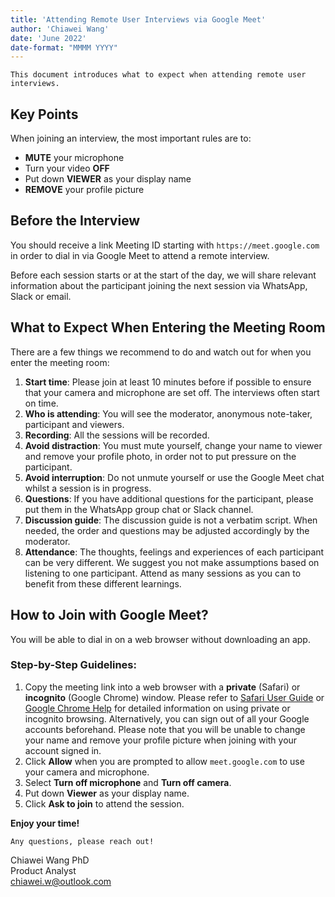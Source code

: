 ```yaml
---
title: 'Attending Remote User Interviews via Google Meet'
author: 'Chiawei Wang'
date: 'June 2022'
date-format: "MMMM YYYY"
---
```


`This document introduces what to expect when attending remote user interviews.`

## Key Points

When joining an interview, the most important rules are to:

- **MUTE** your microphone
- Turn your video **OFF**
- Put down **VIEWER** as your display name
- **REMOVE** your profile picture

## Before the Interview

You should receive a link Meeting ID starting with `https://meet.google.com` in order to dial in via Google Meet to attend a remote interview.

Before each session starts or at the start of the day, we will share relevant information about the participant joining the next session via WhatsApp, Slack or email.

## What to Expect When Entering the Meeting Room

There are a few things we recommend to do and watch out for when you enter the meeting room:

1. **Start time**: Please join at least 10 minutes before if possible to ensure that your camera and microphone are set off. The interviews often start on time.
2. **Who is attending**: You will see the moderator, anonymous note-taker, participant and viewers.
3. **Recording**: All the sessions will be recorded.
4. **Avoid distraction**: You must mute yourself, change your name to viewer and remove your profile photo, in order not to put pressure on the participant.
5. **Avoid interruption**: Do not unmute yourself or use the Google Meet chat whilst a session is in progress.
6. **Questions**: If you have additional questions for the participant, please put them in the WhatsApp group chat or Slack channel.
7. **Discussion guide**: The discussion guide is not a verbatim script. When needed, the order and questions may be adjusted accordingly by the moderator.
8. **Attendance**: The thoughts, feelings and experiences of each participant can be very different. We suggest you not make assumptions based on listening to one participant. Attend as many sessions as you can to benefit from these different learnings.

## How to Join with Google Meet?

You will be able to dial in on a web browser without downloading an app.

### Step-by-Step Guidelines:

1. Copy the meeting link into a web browser with a **private** (Safari) or **incognito** (Google Chrome) window. Please refer to [Safari User Guide](https://support.apple.com/en-gb/guide/safari/ibrw1069/mac 'Browse privately in Safari on Mac') or [Google Chrome Help](https://support.google.com/chrome/answer/95464?hl=en-GB&co=GENIE.Platform%3DDesktop 'Browse in private
') for detailed information on using private or incognito browsing. Alternatively, you can sign out of all your Google accounts beforehand. Please note that you will be unable to change your name and remove your profile picture when joining with your account signed in.
2. Click **Allow** when you are prompted to allow `meet.google.com` to use your camera and microphone.
3. Select **Turn off microphone** and **Turn off camera**.
4. Put down **Viewer** as your display name.
5. Click **Ask to join** to attend the session.

**Enjoy your time!**

`Any questions, please reach out!`

Chiawei Wang PhD\
Product Analyst\
<chiawei.w@outlook.com>
